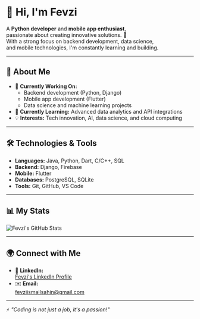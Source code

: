 # 👋 Hi, I'm Fevzi

A **Python developer** and **mobile app enthusiast**,  
passionate about creating innovative solutions. 🎯  
With a strong focus on backend development, data science,  
and mobile technologies, I'm constantly learning and building.

---

## 🚀 About Me

- 🔭 **Currently Working On:**  
  - Backend development (Python, Django)  
  - Mobile app development (Flutter)  
  - Data science and machine learning projects  
- 🌱 **Currently Learning:** Advanced data analytics and API integrations  
- 💡 **Interests:** Tech innovation, AI, data science, and cloud computing  

---

## 🛠️ Technologies & Tools

- **Languages:** Java, Python, Dart, C/C++, SQL  
- **Backend:** Django, Firebase  
- **Mobile:** Flutter  
- **Databases:** PostgreSQL, SQLite  
- **Tools:** Git, GitHub, VS Code  

---

## 📊 My Stats

![Fevzi's GitHub Stats](https://github-readme-stats.vercel.app/api?username=fevziismailsahin&show_icons=true&theme=radical)

---

## 🌍 Connect with Me

- 💼 **LinkedIn:**  
  [Fevzi's LinkedIn Profile](www.linkedin.com/in/fevzi-ismail-şahin-a5b37820b)  
- ✉️ **Email:**  
  [fevziismailsahin@gmail.com](mailto:fevziismailsahin@gmail.com)

---

⚡ *"Coding is not just a job, it's a passion!"*
